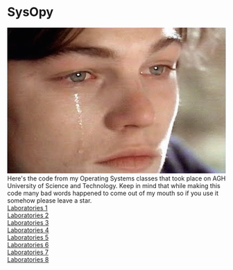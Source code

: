 # SysOpy
![cry](cry.jpg)  
Here's the code from my Operating Systems classes that took place on AGH University of Science and Technology. Keep in mind
that while making this code many bad words happened to come out of my mouth so if you use it somehow please leave a star.  
<a href="https://github.com/LucasJezap/Sysopy/tree/master/Lab1"> Laboratories 1  
<a href="https://github.com/LucasJezap/Sysopy/tree/master/Lab2"> Laboratories 2  
<a href="https://github.com/LucasJezap/Sysopy/tree/master/Lab3"> Laboratories 3  
<a href="https://github.com/LucasJezap/Sysopy/tree/master/Lab4"> Laboratories 4  
<a href="https://github.com/LucasJezap/Sysopy/tree/master/Lab5"> Laboratories 5  
<a href="https://github.com/LucasJezap/Sysopy/tree/master/Lab6"> Laboratories 6  
<a href="https://github.com/LucasJezap/Sysopy/tree/master/Lab7"> Laboratories 7  
<a href="https://github.com/LucasJezap/Sysopy/tree/master/Lab8"> Laboratories 8  
